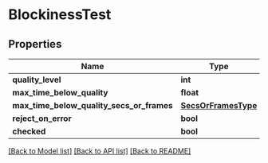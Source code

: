 # BlockinessTest

## Properties
Name | Type | Description | Notes
------------ | ------------- | ------------- | -------------
**quality_level** | **int** |  | [optional] 
**max_time_below_quality** | **float** |  | [optional] 
**max_time_below_quality_secs_or_frames** | [**SecsOrFramesType**](SecsOrFramesType.md) |  | [optional] 
**reject_on_error** | **bool** |  | [optional] 
**checked** | **bool** |  | [optional] 

[[Back to Model list]](../README.md#documentation-for-models) [[Back to API list]](../README.md#documentation-for-api-endpoints) [[Back to README]](../README.md)


